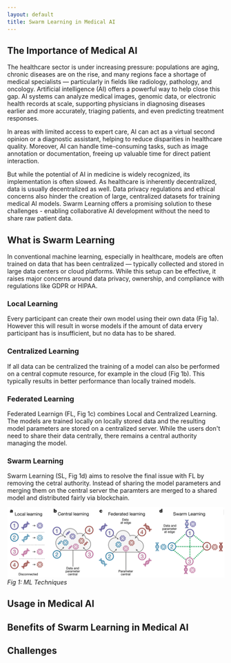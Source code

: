 ```yaml
---
layout: default
title: Swarm Learning in Medical AI
---
```


## The Importance of Medical AI

The healthcare sector is under increasing pressure: populations are aging, chronic diseases are on the rise, and many regions face a shortage of medical specialists — particularly in fields like radiology, pathology, and oncology. Artificial intelligence (AI) offers a powerful way to help close this gap. AI systems can analyze medical images, genomic data, or electronic health records at scale, supporting physicians in diagnosing diseases earlier and more accurately, triaging patients, and even predicting treatment responses.

In areas with limited access to expert care, AI can act as a virtual second opinion or a diagnostic assistant, helping to reduce disparities in healthcare quality. Moreover, AI can handle time-consuming tasks, such as image annotation or documentation, freeing up valuable time for direct patient interaction.

But while the potential of AI in medicine is widely recognized, its implementation is often slowed. As healthcare is inherently decentralized, data is usually decentralized as well. Data privacy regulations and ethical concerns also hinder the creation of large, centralized datasets for training medical AI models. Swarm Learning offers a promising solution to these challenges - enabling collaborative AI development without the need to share raw patient data.

## What is Swarm Learning

In conventional machine learning, especially in healthcare, models are often trained on data that has been centralized — typically collected and stored in large data centers or cloud platforms. While this setup can be effective, it raises major concerns around data privacy, ownership, and compliance with regulations like GDPR or HIPAA.

### Local Learning

Every participant can create their own model using their own data (Fig 1a). However this will result in worse models if the amount of data ervery participant has is insufficient, but no data has to be shared.

### Centralized Learning

If all data can be centralized the training of a model can also be performed on a central copmute resource, for example in the cloud (Fig 1b). This typically results in better performance than locally trained models.

### Federated Learning

Federated Learnign (FL, Fig 1c) combines Local and Centralized Learning. The models are trained locally on locally stored data and the resulting model parameters are stored on a centralized server. While the users don't need to share their data centrally, there remains a central authority managing the model.

### Swarm Learning

Swarm Learning (SL, Fig 1d) aims to resolve the final issue with FL by removing the cetral authority. Instead of sharing the model parameters and merging them on the central server the paramters are merged to a shared model and distributed fairly via blockchain.

![Fig. 1 - ML Techniques](/docs/assets/images/ml-techniken.png)
*Fig 1: ML Techniques*

## Usage in Medical AI

## Benefits of Swarm Learning in Medical AI

## Challenges
